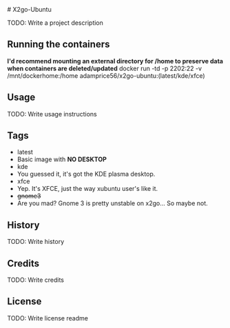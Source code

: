 <snippet>
  <content>
# X2go-Ubuntu

TODO: Write a project description

## Running the containers

**I'd recommend mounting an external directory for /home to preserve data when containers are deleted/updated**
docker run -td -p 2202:22 -v /mnt/dockerhome:/home adamprice56/x2go-ubuntu:(latest/kde/xfce)

## Usage

TODO: Write usage instructions

## Tags

* latest
 * Basic image with **NO DESKTOP**
* kde
 * You guessed it, it's got the KDE plasma desktop.
* xfce
 * Yep. It's XFCE, just the way xubuntu user's like it.
* <s>gnome3</s>
 * Are you mad? Gnome 3 is pretty unstable on x2go... So maybe not.

## History

TODO: Write history

## Credits

TODO: Write credits

## License

TODO: Write license
</content>
  <tabTrigger>readme</tabTrigger>
</snippet>
